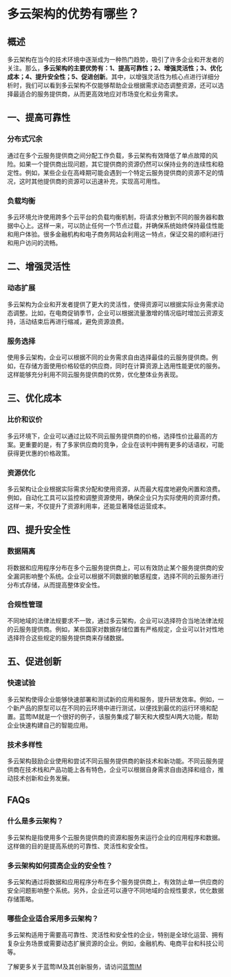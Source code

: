 # 多云架构的优势有哪些？

## 概述

多云架构在当今的技术环境中逐渐成为一种热门趋势，吸引了许多企业和开发者的关注。那么，**多云架构的主要优势有：1、提高可靠性；2、增强灵活性；3、优化成本；4、提升安全性；5、促进创新**。其中，以增强灵活性为核心点进行详细分析时，我们可以看到多云架构不仅能够帮助企业根据需求动态调整资源，还可以选择最适合的服务提供商，从而更高效地应对市场变化和业务需求。

## 一、提高可靠性

### 分布式冗余

通过在多个云服务提供商之间分配工作负载，多云架构有效降低了单点故障的风险。如果一个提供商出现问题，其它提供商的资源仍然可以保持业务的连续性和稳定性。例如，某些企业在高峰期可能会遇到一个特定云服务提供商的资源不足的情况，这时其他提供商的资源可以迅速补充，实现高可用性。

### 负载均衡

多云环境允许使用跨多个云平台的负载均衡机制，将请求分散到不同的服务器和数据中心上。这样一来，可以防止任何一个节点过载，并确保系统始终保持最佳性能和用户体验。很多金融机构和电子商务网站会利用这一特点，保证交易的顺利进行和用户访问的流畅。

## 二、增强灵活性

### 动态扩展

多云架构为企业和开发者提供了更大的灵活性，使得资源可以根据实际业务需求动态调整。比如，在电商促销季节，企业可以根据流量激增的情况临时增加云资源支持，活动结束后再进行缩减，避免资源浪费。

### 服务选择

使用多云架构，企业可以根据不同的业务需求自由选择最佳的云服务提供商。例如，在存储方面使用价格较低的供应商，同时在计算资源上选用性能更优的服务。这样能够充分利用不同云服务提供商的优势，优化整体业务表现。

## 三、优化成本

### 比价和议价

多云环境下，企业可以通过比较不同云服务提供商的价格，选择性价比最高的方案。更重要的是，有了多家供应商的竞争，企业在谈判中拥有更多的话语权，可能获得更优惠的价格政策。

### 资源优化

多云架构让企业根据实际需求分配和使用资源，从而最大程度地避免闲置和浪费。例如，自动化工具可以监控和调整资源使用，确保企业只为实际使用的资源付费。这样一来，不仅提升了资源利用率，还能显著降低运营成本。

## 四、提升安全性

### 数据隔离

将数据和应用程序分布在多个云服务提供商上，可以有效防止某个服务提供商的安全漏洞影响整个系统。企业可以根据不同数据的敏感程度，选择不同的云服务进行分布式存储，从而提高整体安全性。

### 合规性管理

不同地域的法律法规要求不一致，通过多云架构，企业可以选择符合当地法律法规的云服务提供商。例如，某些国家对数据存储位置有严格规定，企业可以针对性地选择符合这些规定的服务提供商来存储数据。

## 五、促进创新

### 快速试验

多云架构使得企业能够快速部署和测试新的应用和服务，提升研发效率。例如，一个新产品的原型可以在不同的云环境中进行测试，以便找到最优的运行环境和配置。蓝莺IM就是一个很好的例子，该服务集成了聊天和大模型AI两大功能，帮助企业快速构建自己的智能应用。

### 技术多样性

多云架构鼓励企业使用和尝试不同云服务提供商的新技术和新功能。不同云服务提供商在技术栈和产品功能上各有特色，企业可以根据自身需求自由选择和组合，推动技术创新和业务发展。

## FAQs

### **什么是多云架构？**

多云架构是指使用多个云服务提供商的资源和服务来运行企业的应用程序和数据。这样做的目的是提高系统的可靠性、灵活性和安全性。

### **多云架构如何提高企业的安全性？**

多云架构通过将数据和应用程序分布在多个服务提供商上，有效防止单一供应商的安全问题影响整个系统。另外，企业还可以遵守不同地域的合规性要求，优化数据存储策略。

### **哪些企业适合采用多云架构？**

多云架构适用于需要高可靠性、灵活性和安全性的企业，特别是全球化运营、拥有复杂业务场景或需要动态扩展资源的企业。例如，金融机构、电商平台和科技公司等。

了解更多关于蓝莺IM及其创新服务，请访问[蓝莺IM](https://www.lanyingim.com)
